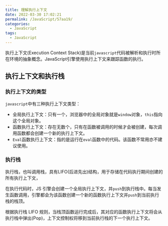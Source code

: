 ```yaml
---
title: 理解执行上下文
date: 2022-03-30 17:02:21
permalink: /JavaScript/57aa19/
categories:
  - JavaScript
tags:
  - JavaScript
---
```


执行上下文(Execution Context Stack)是当前`javascript`代码被解析和执行时所在环境的抽象概念。JavaScript引擎使用执行上下文来跟踪函数的执行。

## 执行上下文和执行栈

### 执行上下文的类型
`javascript`中有三种执行上下文类型：
- 全局执行上下文：只有一个，浏览器中的全局对象就是`window`对象，`this`指向这个全局对象。
- 函数执行上下文：存在无数个，只有在函数被调用的时候才会被创建，每次调用函数都会创建一个新的执行上下文。
- `Eval`函数执行上下文：指的是运行在`eval`函数中的代码。该函数不常用亦不建议使用。

### 执行栈
执行栈，也叫调用栈，具有LIFO(后进先出)结构，用于存储在代码执行期间创建的所有执行上下文，

在执行代码时，JS 引擎会创建一个全局执行上下文，并`push`到执行栈中。每当发生函数调用，引擎都会为该函数创建一个新的函数执行上下文并`push`到当前执行栈的栈顶。

根据执行栈 LIFO 规则，当栈顶函数运行完成后，其对应的函数执行上下文将会从执行栈中弹出(Pop)，上下文控制权将移到当前执行栈的下一个执行上下文。

```js

```